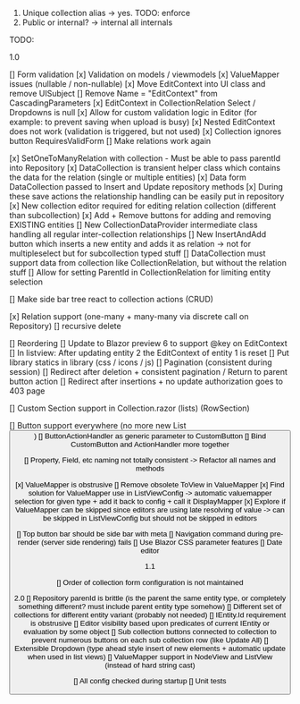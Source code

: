 1. Unique collection alias -> yes. TODO: enforce
2. Public or internal? -> internal all internals 

TODO:

1.0

[] Form validation
    [x] Validation on models / viewmodels
    [x] ValueMapper issues (nullable / non-nullable)
    [x] Move EditContext into UI class and remove UISubject
    [] Remove Name = "EditContext" from CascadingParameters
    [x] EditContext in CollectionRelation Select / Dropdowns is null
    [x] Allow for custom validation logic in Editor (for example: to prevent saving when upload is busy)
    [x] Nested EditContext does not work (validation is triggered, but not used)
    [x] Collection ignores button RequiresValidForm
    [] Make relations work again

[x] SetOneToManyRelation with collection 
    - Must be able to pass parentId into Repository
    [x] DataCollection is transient helper class which contains the data for the relation (single or multiple entities)
    [x] Data form DataCollection passed to Insert and Update repository methods
        [x] During these save actions the relationship handling can be easily put in repository
    [x] New collection editor required for editing relation collection (different than subcollection)
    [x] Add + Remove buttons for adding and removing EXISTING entities 
    [] New CollectionDataProvider intermediate class handling all regular inter-collection relationships
    [] New InsertAndAdd button which inserts a new entity and adds it as relation -> not for multipleselect but for subcollection typed stuff
    [] DataCollection must support data from collection like CollectionRelation, but without the relation stuff
    [] Allow for setting ParentId in CollectionRelation for limiting entity selection

[] Make side bar tree react to collection actions (CRUD)

[x] Relation support (one-many + many-many via discrete call on Repository) 
    [] recursive delete 

[] Reordering
    [] Update to Blazor preview 6 to support @key on EditContext
        [] In listview: After updating entity 2 the EditContext of entity 1 is reset
        [] Put library statics in library (css / icons / js)
    [] Pagination (consistent during session)
        [] Redirect after deletion + consistent pagination / Return to parent button action
        [] Redirect after insertions + no update authorization goes to 403 page

[] Custom Section support in Collection.razor (lists) (RowSection)

[] Button support everywhere (no more new List<Button>)
    [] ButtonActionHandler as generic parameter to CustomButton
    [] Bind CustomButton and ActionHandler more together

[] Property, Field, etc naming not totally consistent -> Refactor all names and methods

[x] ValueMapper is obstrusive
    [] Remove obsolete ToView in ValueMapper
    [x] Find solution for ValueMapper use in ListViewConfig -> automatic valuemapper selection for given type + add it back to config + call it DisplayMapper
    [x] Explore if ValueMapper can be skipped since editors are using late resolving of value -> can be skipped in ListViewConfig but should not be skipped in editors

[] Top button bar should be side bar with meta
[] Navigation command during pre-render (server side rendering) fails
[] Use Blazor CSS parameter features
[] Date editor

1.1

[] Order of collection form configuration is not maintained


2.0
[] Repository parenId is brittle (is the parent the same entity type, or completely something different? must include parent entity type somehow)
[] Different set of collections for different entity variant (probably not needed)
[] IEntity.Id requirement is obstrusive
[] Editor visibility based upon predicates of current IEntity or evaluation by some object
[] Sub collection buttons connected to collection to prevent numerous buttons on each sub collection row (like Update All)
[] Extensible Dropdown (type ahead style insert of new elements + automatic update when used in list views)
[] ValueMapper support in NodeView and ListView (instead of hard string cast)

[] All config checked during startup
[] Unit tests